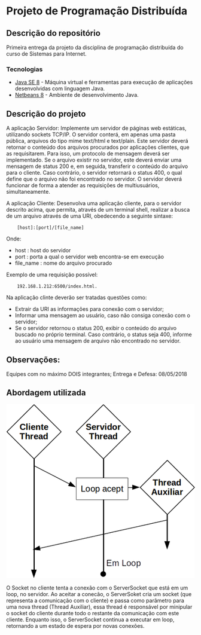 


# Projeto de Programação Distribuída
## Descrição do repositório
Primeira entrega da projeto da disciplina de programação distribuída do curso de Sistemas para Internet.

### Tecnologias
- [Java SE 8](http://www.oracle.com/technetwork/pt/java/javase/downloads/index.html) - Máquina virtual e ferramentas para execução de aplicações desenvolvidas com linguagem Java. 
- [Netbeans 8](http://www.oracle.com/technetwork/pt/java/javase/downloads/jdk-netbeans-jsp-3413153-ptb.html) - Ambiente de desenvolvimento Java. 


## Descrição do projeto 

A aplicação Servidor:
Implemente um servidor de páginas web estáticas, utilizando sockets TCP/IP. O servidor conterá, em apenas uma pasta pública, arquivos do tipo mime text/html e text/plain. Este servidor deverá retornar o conteúdo dos arquivos procurados por aplicações clientes, que as requisitarem. Para isso, um protocolo de mensagem deverá ser implementado. Se o arquivo existir no servidor, este deverá enviar uma mensagem de status 200 e, em seguida, transferir o conteúdo do arquivo para o cliente. Caso contrário, o servidor retornará o status 400, o qual define que o arquivo não foi encontrado no servidor.
O servidor deverá funcionar de forma a atender as requisições de multiusuários, simultaneamente.


A aplicação Cliente: 
Desenvolva uma aplicação cliente, para o servidor descrito acima, que permita, através de um terminal shell, realizar a busca de um arquivo através de uma URI, obedecendo a seguinte sintaxe:

		[host]:[port]/[file_name]

Onde:
 - host : host do servidor
 - port : porta a qual o servidor web encontra-se em execução
 - file_name : nome do arquivo procurado

Exemplo de uma requisição possível: 
	
		192.168.1.212:6500/index.html.

Na aplicação clinte deverão ser tratadas questões como:
- Extrair da URI as informações para conexão com o servidor; 
- Informar uma mensagem ao usuário, caso não consiga conexão com o servidor;
- Se o servidor retornou o status 200, exibir o conteúdo do arquivo buscado no próprio terminal. Caso contrário, o status seja 400, informe ao usuário uma mensagem de arquivo não encontrado no servidor.




## Observações:
Equipes com no máximo DOIS integrantes;
Entrega e Defesa: 08/05/2018

## Abordagem utilizada


![Cliente Servidor](https://github.com/JoseRaimundo/AppServerMulticliente/blob/master/arquivos/modelo_client_servidor.png)

O Socket no cliente tenta a conexão com o ServerSocket que está em um loop, no servidor. Ao aceitar a conecão, o ServerSoket cria um socket (que representa a comunicação com o cliente) e passa como parâmetro para uma nova thread (Thread Auxiliar), essa thread é responsável por minipular o socket do cliente durante todo o restante da comunicação com este cliente. Enquanto isso, o ServerSocket continua a executar em loop, retornando a um estado de espera por novas conexões.
